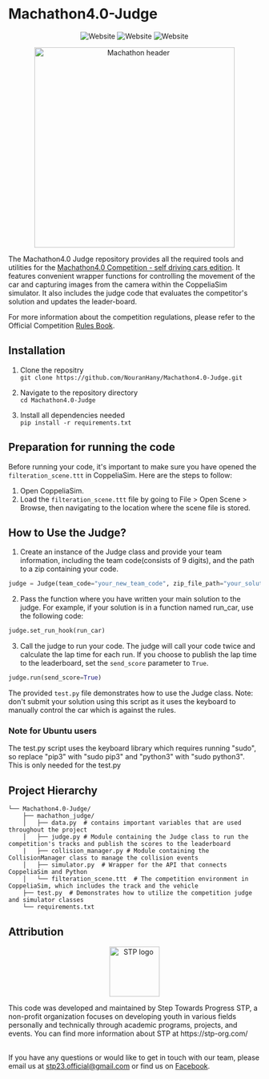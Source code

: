 # Machathon4.0-Judge

<p align="center">
  <a style="text-decoration:none" >
    <img src="https://img.shields.io/badge/Code-Python-blue?logo=python" alt="Website" />
  </a>
  <a style="text-decoration:none" >
    <img src="https://img.shields.io/badge/Track Design-Blender-orange?logo=Blender" alt="Website" />
  </a>
  <a style="text-decoration:none" >
    <img src="https://img.shields.io/badge/Simulator-CoppeliaSim-red" alt="Website" />
  </a>
</p>

<p align="center">
  <img src="https://user-images.githubusercontent.com/59095993/218258760-82d70b5c-56d2-4820-8644-4d5a1fb68a6b.jpg" width=400 alt="Machathon header">
</p>


The Machathon4.0 Judge repository provides all the required tools and utilities for the [Machathon4.0 Competition - self driving cars edition](https://www.facebook.com/events/1344518816336469). It features convenient wrapper functions for controlling the movement of the car and capturing images from the camera within the CoppeliaSim simulator. It also includes the judge code that evaluates the competitor's solution and updates the leader-board. 

For more information about the competition regulations, please refer to the Official Competition [Rules Book](https://drive.google.com/drive/folders/1f5tKFI4mWJoQy0Vv3YQ2X8SHJh2JxGTu?usp=sharing).
## Installation

1. Clone the repositry <br>
```git clone https://github.com/NouranHany/Machathon4.0-Judge.git```

2. Navigate to the repository directory <br> ```cd Machathon4.0-Judge```

3. Install all dependencies needed <br>
```pip install -r requirements.txt```

## Preparation for running the code
Before running your code, it's important to make sure you have opened the `filteration_scene.ttt` in CoppeliaSim. Here are the steps to follow:

1. Open CoppeliaSim.
2. Load the `filteration_scene.ttt` file by going to File > Open Scene > Browse, then navigating to the location where the scene file is stored.

## How to Use the Judge?

1. Create an instance of the Judge class and provide your team information, including the team code(consists of 9 digits), and the path to a zip containing your code. <br>
```python
judge = Judge(team_code="your_new_team_code", zip_file_path="your_solution.zip")
```

2. Pass the function where you have written your main solution to the judge. For example, if your solution is in a function named run_car, use the following code: <br>
```python
judge.set_run_hook(run_car)
```

3. Call the judge to run your code. The judge will call your code twice and calculate the lap time for each run. If you choose to publish the lap time to the leaderboard, set the `send_score` parameter to `True`. <br>
```python
judge.run(send_score=True)
```
The provided `test.py` file demonstrates how to use the Judge class. Note: don't submit your solution using this script as it uses the keyboard to manually control the car which is against the rules.

### Note for Ubuntu users
The test.py script uses the keyboard library which requires running "sudo", so replace "pip3" with "sudo pip3" and "python3" with "sudo python3". This is only needed for the test.py

## Project Hierarchy
```
└── Machathon4.0-Judge/
    ├── machathon_judge/
    │   ├── data.py  # contains important variables that are used throughout the project
    │   ├── judge.py # Module containing the Judge class to run the competition's tracks and publish the scores to the leaderboard
    |   ├── collision_manager.py # Module containing the CollisionManager class to manage the collision events
    │   ├── simulator.py  # Wrapper for the API that connects CoppeliaSim and Python
    │   └── filteration_scene.ttt  # The competition environment in CoppeliaSim, which includes the track and the vehicle
    ├── test.py  # Demonstrates how to utilize the competition judge and simulator classes
    └── requirements.txt
```

## Attribution
<p align="center">
  <img src="https://user-images.githubusercontent.com/59095993/218258481-82b37fcf-10ad-4a2f-99d0-555e5610b6f2.png" width=100 height=100 alt="STP logo">
</p>
This code was developed and maintained by Step Towards Progress STP, a non-profit organization focuses on developing youth in various fields personally and technically through academic programs, projects, and events. You can find more information about STP at https://stp-org.com/ 

<br>If you have any questions or would like to get in touch with our team, please email us at stp23.official@gmail.com or find us on [Facebook](https://www.facebook.com/STP.Organization). 


